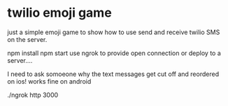 # twilio emoji game

just a simple emoji game to show how to use send and receive twilio SMS on the server.

npm install
npm start
use ngrok to provide open connection or deploy to a server....

I need to ask somoeone why the text messages get cut off and reordered on ios!
works fine on android

./ngrok http 3000
